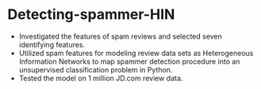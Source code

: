# Detecting-spammer-HIN
+ Investigated the features of spam reviews and selected seven identifying features.
+ Utilized spam features for modeling review data sets as Heterogeneous Information Networks to map spammer
detection procedure into an unsupervised classification problem in Python.
+ Tested the model on 1 million JD.com review data.
